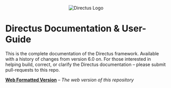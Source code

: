 <p align="center">
<img src="https://s3.amazonaws.com/f.cl.ly/items/3Q2830043H1Y1c1F1K2D/directus-logo-stacked.png" alt="Directus Logo"/>
</p>

Directus Documentation & User-Guide
====================
This is the complete documentation of the Directus framework. Available with a history of changes from version 6.0 on. For those interested in helping build, correct, or clarify the Directus documentation – please submit pull-requests to this repo.


**[Web Formatted Version](https://docs.getdirectus.com)** – _The web version of this repository_
